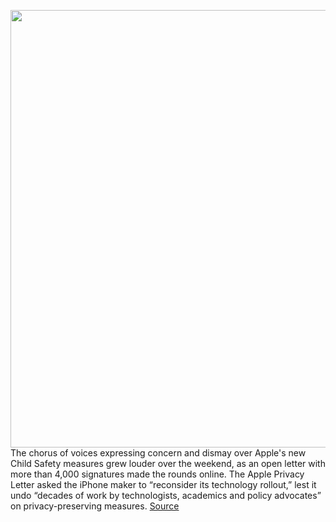 <img src='https://cdn.vox-cdn.com/thumbor/GLrrDR4AXUmHkorQTmb0bRA9cwc=/0x0:2040x1360/1200x800/filters:focal(857x517:1183x843)/cdn.vox-cdn.com/uploads/chorus_image/image/69691083/acastro_170731_1777_0006_v4.0.jpg' width='700px' /><br/>
The chorus of voices expressing concern and dismay over Apple's new Child Safety measures grew louder over the weekend, as an open letter with more than 4,000 signatures made the rounds online. The Apple Privacy Letter asked the iPhone maker to “reconsider its technology rollout,” lest it undo “decades of work by technologists, academics and policy advocates” on privacy-preserving measures.
<a href='https://www.theverge.com/2021/8/6/22613365/apple-icloud-csam-scanning-whatsapp-surveillance-reactions'> Source <a/>
